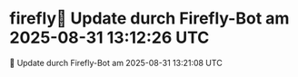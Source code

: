# firefly🤖 Update durch Firefly-Bot am 2025-08-31 13:12:26 UTC
🤖 Update durch Firefly-Bot am 2025-08-31 13:21:08 UTC
